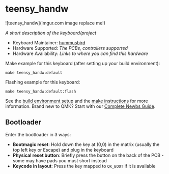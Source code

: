 # teensy_handw

![teensy_handw](imgur.com image replace me!)

*A short description of the keyboard/project*

* Keyboard Maintainer: [hummusbird](https://github.com/hummusbird)
* Hardware Supported: *The PCBs, controllers supported*
* Hardware Availability: *Links to where you can find this hardware*

Make example for this keyboard (after setting up your build environment):

    make teensy_handw:default

Flashing example for this keyboard:

    make teensy_handw:default:flash

See the [build environment setup](https://docs.qmk.fm/#/getting_started_build_tools) and the [make instructions](https://docs.qmk.fm/#/getting_started_make_guide) for more information. Brand new to QMK? Start with our [Complete Newbs Guide](https://docs.qmk.fm/#/newbs).

## Bootloader

Enter the bootloader in 3 ways:

* **Bootmagic reset**: Hold down the key at (0,0) in the matrix (usually the top left key or Escape) and plug in the keyboard
* **Physical reset button**: Briefly press the button on the back of the PCB - some may have pads you must short instead
* **Keycode in layout**: Press the key mapped to `QK_BOOT` if it is available
